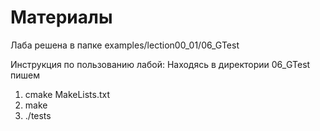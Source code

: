 # Материалы

Лаба решена в папке examples/lection00_01/06_GTest

Инструкция по пользованию лабой:
Находясь в директории 06_GTest пишем
1. cmake MakeLists.txt
2. make
3. ./tests